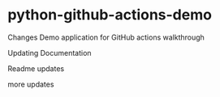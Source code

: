 # python-github-actions-demo
Changes
Demo application for GitHub actions walkthrough

Updating Documentation

Readme updates

more updates
